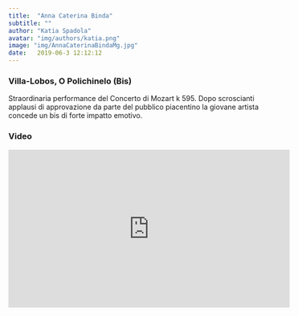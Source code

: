 ```yaml
---
title:  "Anna Caterina Binda"
subtitle: ""
author: "Katia Spadola"
avatar: "img/authors/katia.png"
image: "img/AnnaCaterinaBindaMg.jpg"
date:   2019-06-3 12:12:12
---
```



### Villa-Lobos, O Polichinelo (Bis)
Straordinaria performance del Concerto di Mozart k 595.
Dopo scroscianti applausi di approvazione da parte del pubblico piacentino la giovane artista concede un bis di forte impatto emotivo.

### Video
<iframe width="560" height="315" src="https://www.youtube.com/embed/HfOroTicCtM" frameborder="0" allow="accelerometer; autoplay; encrypted-media; gyroscope; picture-in-picture" allowfullscreen></iframe>
